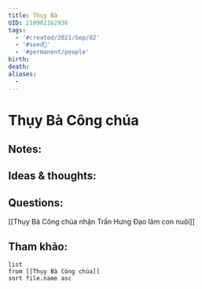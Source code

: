 ```yaml
---
title: Thụy Bà
UID: 210902162936
tags:
  - '#created/2021/Sep/02'
  - '#seed🥜'
  - '#permanent/people'
birth: 
death: 
aliases:
  - 
---
```

# Thụy Bà Công chúa

## Notes:


## Ideas & thoughts:

## Questions:
[[Thụy Bà Công chúa nhận Trần Hưng Đạo làm con nuôi]]

## Tham khảo:
```dataview
list
from [[Thụy Bà Công chúa]]
sort file.name asc
```